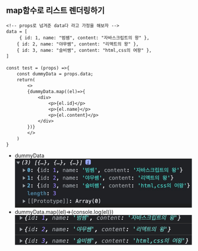 ## map함수로 리스트 렌더링하기

```
<!-- props로 넘겨준 data다 라고 가정을 해보자 -->
data = [
     { id: 1, name: "범쌤", content: "자바스크립트의 왕" },
    { id: 2, name: "야무쌤", content: "리액트의 왕" },
    { id: 3, name: "슬비쌤", content: "html,css의 여왕" },
]

const test = (props) =>{
    const dummyData = props.data;
    return(
        <>
        {dummyData.map((el)=>{
            <div>
                <p>{el.id}</p>
                <p>{el.name}</p>
                <p>{el.content}</p>
            </div>
        })}
        </>
    )
}
```

- dummyData
  ![](data.png)
- dummyData.map((el)=>{console.log(el)})
  ![](map.png)
